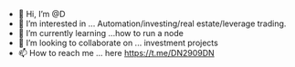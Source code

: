 - 👋 Hi, I’m @D
- 👀 I’m interested in ... Automation/investing/real estate/leverage trading.
- 🌱 I’m currently learning ...how to run a node
- 💞️ I’m looking to collaborate on ... investment projects
- 📫 How to reach me ... here https://t.me/DN2909DN

<!---
DN29/DN29 is a ✨ special ✨ repository because its `README.md` (this file) appears on your GitHub profile.
You can click the Preview link to take a look at your changes.
--->
